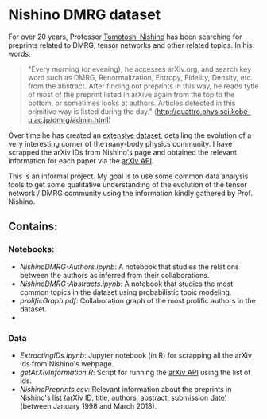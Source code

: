 # Nishino DMRG dataset

For over 20 years, Professor [Tomotoshi Nishino](http://quattro.phys.sci.kobe-u.ac.jp/nishino_e.html) has been searching for preprints related to DMRG, tensor networks and other related topics. In his words:

>"Every morning (or evening), he accesses arXiv.org, and search key word such as DMRG, Renormalization, Entropy, Fidelity, Density, etc. from the abstract. After finding out preprints in this way, he reads tytle of most of the preprint listed in arXive again from the top to the bottom, or sometimes looks at authors. Articles detected in this primitive way is listed during the day." (http://quattro.phys.sci.kobe-u.ac.jp/dmrg/admin.html)

Over time he has created an [extensive dataset](http://quattro.phys.sci.kobe-u.ac.jp/dmrg.html), detailing the evolution of a very interesting corner of the many-body physics community. I have scrapped the arXiv IDs from Nishino's page and obtained the relevant information for each paper via the [arXiv API](https://arxiv.org/help/api/index).

This is an informal project. My goal is to use some common data analysis tools to get some qualitative understanding of the evolution of the tensor network / DMRG community using the information kindly gathered by Prof. Nishino.

## Contains:
### Notebooks:
- *NishinoDMRG-Authors.ipynb*: A notebook that studies the relations between the authors as inferred from their collaborations.
- *NishinoDMRG-Abstracts.ipynb*: A notebook that studies the most common topics in the dataset using probabilistic topic modeling.
- *prolificGraph.pdf*: Collaboration graph of the most prolific authors in the dataset.
- 
### Data
- *ExtractingIDs.ipynb*: Jupyter notebook (in R) for scrapping all the arXiv ids from Nishino's webpage.
- *getArXivInformation.R*: Script for running the [arXiv API](https://github.com/ropensci/aRxiv) using the list of ids.
- *NishinoPreprints.csv*: Relevant information about the preprints in Nishino's list (arXiv ID, title, authors, abstract, submission date) (between January 1998 and March 2018).